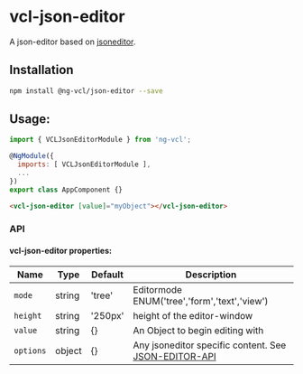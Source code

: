 # vcl-json-editor

A json-editor based on [jsoneditor](https://github.com/josdejong/jsoneditor).

## Installation

```sh
npm install @ng-vcl/json-editor --save
```

## Usage:

```javascript
import { VCLJsonEditorModule } from 'ng-vcl';

@NgModule({
  imports: [ VCLJsonEditorModule ],
  ...
})
export class AppComponent {}
```

```html
<vcl-json-editor [value]="myObject"></vcl-json-editor>
```

### API

#### vcl-json-editor properties:

Name      | Type   | Default | Description
--------- | ------ | ------- | -----------------------------------------------------------------------------------------------------------------------
`mode`    | string | 'tree'  | Editormode ENUM('tree','form','text','view')
`height`  | string | '250px' | height of the editor-window
`value`   | string | {}      | An Object to begin editing with
`options` | object | {}      | Any jsoneditor specific content. See [JSON-EDITOR-API](https://github.com/josdejong/jsoneditor/blob/master/docs/api.md)
